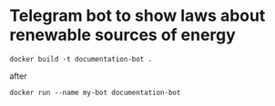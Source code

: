 # Telegram bot to show laws about renewable sources of energy

```docker build -t documentation-bot .```

after

```docker run --name my-bot documentation-bot```
